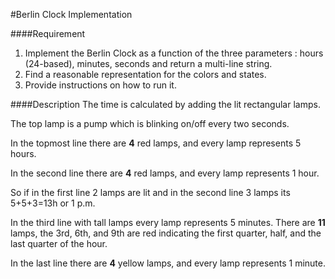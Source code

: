 #Berlin Clock Implementation

####Requirement
1. Implement the Berlin Clock as a function of the three parameters : hours (24-based), minutes, seconds and return a multi-line string. 
2. Find a reasonable representation for the colors and states. 
3. Provide instructions on how to run it.

####Description
The time is calculated by adding the lit rectangular lamps. 

The top lamp is a pump which is blinking on/off every two seconds. 

In the topmost line there are **4** red lamps, and every lamp represents 5 hours. 

In the second line there are **4** red lamps, and every lamp represents 1 hour. 

So if in the first line 2 lamps are lit and in the second line 3 lamps its 5+5+3=13h or 1 p.m. 

In the third line with tall lamps every lamp represents 5 minutes. There are **11** lamps, the 3rd, 6th, and 9th are red indicating the first quarter, half, and the last quarter of the hour. 

In the last line there are **4** yellow lamps, and every lamp represents 1 minute.

